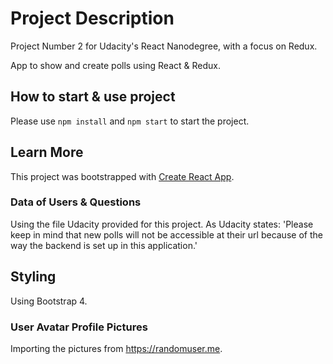 # Project Description

Project Number 2 for Udacity's React Nanodegree, with a focus on Redux.

App to show and create polls using React & Redux.


## How to start & use project

Please use `npm install` and `npm start` to start the project.


## Learn More

This project was bootstrapped with [Create React App](https://github.com/facebook/create-react-app).

### Data of Users & Questions

Using the file Udacity provided for this project.
As Udacity states: 'Please keep in mind that new polls will not be accessible at their url because of the way the backend is set up in this application.'

## Styling

Using Bootstrap 4.

### User Avatar Profile Pictures

Importing the pictures from https://randomuser.me.
